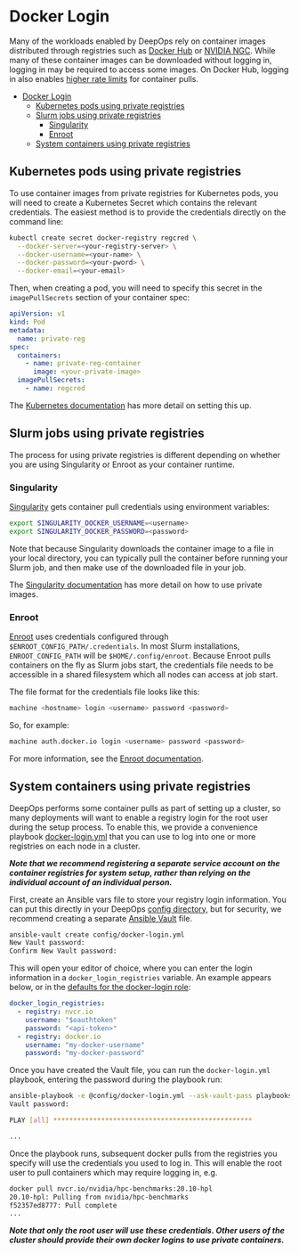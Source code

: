 # Docker Login

Many of the workloads enabled by DeepOps rely on container images distributed through registries such as [Docker Hub](https://hub.docker.com) or [NVIDIA NGC](https://ngc.nvidia.com).
While many of these container images can be downloaded without logging in, logging in may be required to access some images.
On Docker Hub, logging in also enables [higher rate limits](https://www.docker.com/increase-rate-limits) for container pulls.

- [Docker Login](#docker-login)
  - [Kubernetes pods using private registries](#kubernetes-pods-using-private-registries)
  - [Slurm jobs using private registries](#slurm-jobs-using-private-registries)
    - [Singularity](#singularity)
    - [Enroot](#enroot)
  - [System containers using private registries](#system-containers-using-private-registries)

## Kubernetes pods using private registries

To use container images from private registries for Kubernetes pods, you will need to create a Kubernetes Secret which contains the relevant credentials.
The easiest method is to provide the credentials directly on the command line:

```bash
kubectl create secret docker-registry regcred \
  --docker-server=<your-registry-server> \
  --docker-username=<your-name> \
  --docker-password=<your-pword> \
  --docker-email=<your-email>
```

Then, when creating a pod, you will need to specify this secret in the `imagePullSecrets` section of your container spec:

```yaml
apiVersion: v1
kind: Pod
metadata:
  name: private-reg
spec:
  containers:
    - name: private-reg-container
      image: <your-private-image>
  imagePullSecrets:
    - name: regcred
```

The [Kubernetes documentation](https://kubernetes.io/docs/tasks/configure-pod-container/pull-image-private-registry/) has more detail on setting this up.

## Slurm jobs using private registries

The process for using private registries is different depending on whether you are using Singularity or Enroot as your container runtime.

### Singularity

[Singularity](https://sylabs.io/singularity/) gets container pull credentials using environment variables:

```bash
export SINGULARITY_DOCKER_USERNAME=<username>
export SINGULARITY_DOCKER_PASSWORD=<password>
```

Note that because Singularity downloads the container image to a file in your local directory, you can typically pull the container before running your Slurm job, and then make use of the downloaded file in your job.

The [Singularity documentation](https://sylabs.io/guides/3.5/user-guide/singularity_and_docker.html#making-use-of-private-images-from-docker-hub) has more detail on how to use private images.

### Enroot

[Enroot](https://github.com/NVIDIA/enroot) uses credentials configured through `$ENROOT_CONFIG_PATH/.credentials`.
In most Slurm installations, `ENROOT_CONFIG_PATH` will be `$HOME/.config/enroot`.
Because Enroot pulls containers on the fly as Slurm jobs start, the credentials file needs to be accessible in a shared filesystem which all nodes can access at job start.

The file format for the credentials file looks like this:

```bash
machine <hostname> login <username> password <password>
```

So, for example:

```bash
machine auth.docker.io login <username> password <password>
```

For more information, see the [Enroot documentation](https://github.com/NVIDIA/enroot/blob/master/doc/cmd/import.md#description).

## System containers using private registries

DeepOps performs some container pulls as part of setting up a cluster, so many deployments will want to enable a registry login for the root user during the setup process. To enable this, we provide a convenience playbook [docker-login.yml](../playbooks/container/docker-login.yml) that you can use to log into one or more registries on each node in a cluster.

**_Note that we recommend registering a separate service account on the container registries for system setup, rather than relying on the individual account of an individual person._**

First, create an Ansible vars file to store your registry login information.
You can put this directly in your DeepOps [config directory](../config.example), but for security, we recommend creating a separate [Ansible Vault](https://docs.ansible.com/ansible/2.8/user_guide/vault.html) file.

```bash
ansible-vault create config/docker-login.yml
New Vault password:
Confirm New Vault password:
```

This will open your editor of choice, where you can enter the login information in a `docker_login_registries` variable.
An example appears below, or in the [defaults for the docker-login role](../roles/docker-login/defaults/main.yml):

```yaml
docker_login_registries:
  - registry: nvcr.io
    username: "$oauthtoken"
    password: "<api-token>"
  - registry: docker.io
    username: "my-docker-username"
    password: "my-docker-password"
```

Once you have created the Vault file, you can run the `docker-login.yml` playbook, entering the password during the playbook run:

```bash
ansible-playbook -e @config/docker-login.yml --ask-vault-pass playbooks/container/docker-login.yml
Vault password:

PLAY [all] **************************************************

...
```

Once the playbook runs, subsequent docker pulls from the registries you specify will use the credentials you used to log in.
This will enable the root user to pull containers which may require logging in, e.g.

```bash
docker pull nvcr.io/nvidia/hpc-benchmarks:20.10-hpl
20.10-hpl: Pulling from nvidia/hpc-benchmarks
f52357ed8777: Pull complete
...
```

**_Note that only the root user will use these credentials. Other users of the cluster should provide their own docker logins to use private containers._**
